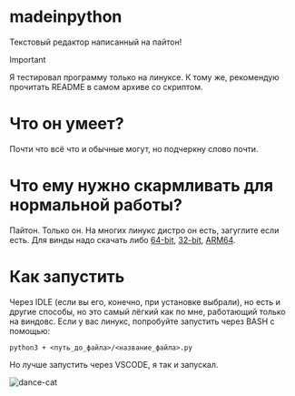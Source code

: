 # madeinpython
Текстовый редактор написанный на пайтон!
> [!IMPORTANT]
> Я тестировал программу только на линуксе. К тому же, рекомендую прочитать README в самом архиве со скриптом.
# Что он умеет?
Почти что всё что и обычные могут, но подчеркну слово почти.
# Что ему нужно скармливать для нормальной работы?
Пайтон. Только он. На многих линукс дистро он есть, загуглите если есть. Для винды надо скачать либо [64-bit](https://www.python.org/ftp/python/3.13.7/python-3.13.7-amd64.exe), [32-bit](https://www.python.org/ftp/python/3.13.7/python-3.13.7.exe), [ARM64](https://www.python.org/ftp/python/3.13.7/python-3.13.7-arm64.exe).
# Как запустить
Через IDLE (если вы его, конечно, при установке выбрали), но есть и другие способы, но это самый лёгкий как по мне, работающий только на виндовс. Если у вас линукс, попробуйте запустить через BASH c помощью: 

```python3 + <путь_до_файла>/<название_файла>.py```

Но лучше запустить через VSCODE, я так и запускал.

![dance-cat](https://github.com/user-attachments/assets/b1bb62f4-becf-4c22-a96e-043013c1f2ec)
